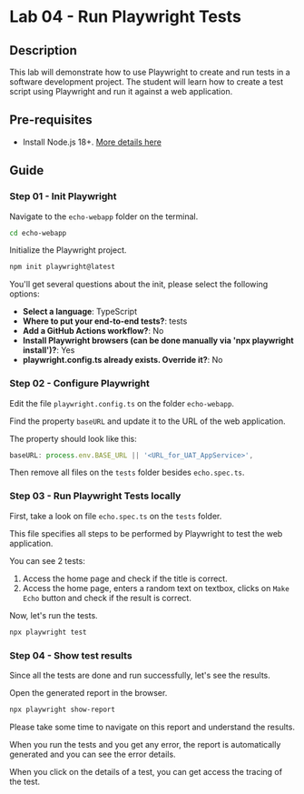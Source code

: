 # Lab 04 - Run Playwright Tests

## Description

This lab will demonstrate how to use Playwright to create and run tests in a software development project. The student will learn how to create a test script using Playwright and run it against a web application.

## Pre-requisites

- Install Node.js 18+. [More details here](https://nodejs.org/en/download/package-manager)

## Guide

### Step 01 - Init Playwright

Navigate to the `echo-webapp` folder on the terminal.

```bash
cd echo-webapp
```

Initialize the Playwright project.

```bash
npm init playwright@latest
```

You'll get several questions about the init, please select the following options:

- **Select a language**: TypeScript
- **Where to put your end-to-end tests?**: tests
- **Add a GitHub Actions workflow?**: No
- **Install Playwright browsers (can be done manually via 'npx playwright install')?**: Yes
- **playwright.config.ts already exists. Override it?**: No

### Step 02 - Configure Playwright

Edit the file `playwright.config.ts` on the folder `echo-webapp`.

Find the property `baseURL` and update it to the URL of the web application.

The property should look like this:

```typescript
baseURL: process.env.BASE_URL || '<URL_for_UAT_AppService>',
```

Then remove all files  on the `tests` folder besides `echo.spec.ts`.

### Step 03 - Run Playwright Tests locally

First, take a look on file `echo.spec.ts` on the `tests` folder.

This file specifies all steps to be performed by Playwright to test the web application.

You can see 2 tests:

1) Access the home page and check if the title is correct.
2) Access the home page, enters a random text on textbox, clicks on `Make Echo` button and check if the result is correct.

Now, let's run the tests.

```bash
npx playwright test
```

### Step 04 - Show test results

Since all the tests are done and run successfully, let's see the results.

Open the generated report in the browser.

```bash
npx playwright show-report
```

Please take some time to navigate on this report and understand the results.

When you run the tests and you get any error, the report is automatically generated and you can see the error details.

When you click on the details of a test, you can get access the tracing of the test.
